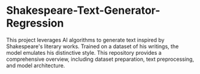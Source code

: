 # Shakespeare-Text-Generator-Regression
This project leverages AI algorithms to generate text inspired by Shakespeare's literary works. Trained on a dataset of his writings, the model emulates his distinctive style. This repository provides a comprehensive overview, including dataset preparation, text preprocessing, and model architecture.

